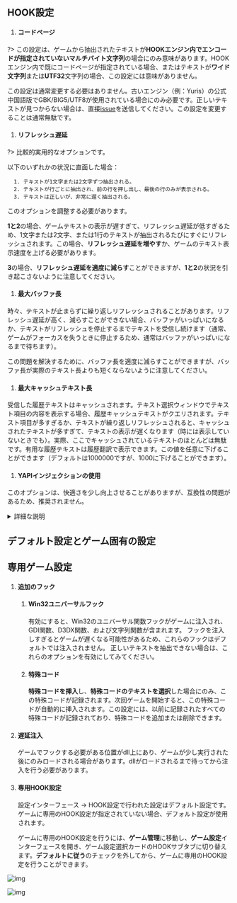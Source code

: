 ## HOOK設定

1. #### コードページ

  ?> この設定は、ゲームから抽出されたテキストが**HOOKエンジン内でエンコードが指定されていないマルチバイト文字列**の場合にのみ意味があります。HOOKエンジン内で既にコードページが指定されている場合、またはテキストが**ワイド文字列**または**UTF32**文字列の場合、この設定には意味がありません。

  この設定は通常変更する必要はありません。古いエンジン（例：Yuris）の公式中国語版でGBK/BIG5/UTF8が使用されている場合にのみ必要です。正しいテキストが見つからない場合は、直接[issue](https://lunatranslator.org/Resource/game_support)を送信してください。この設定を変更することは通常無駄です。

1. #### リフレッシュ遅延

  ?> 比較的実用的なオプションです。

  以下のいずれかの状況に直面した場合：

      1. テキストが1文字または2文字ずつ抽出される。
      2. テキストが行ごとに抽出され、前の行を押し出し、最後の行のみが表示される。
      3. テキストは正しいが、非常に遅く抽出される。

  このオプションを調整する必要があります。

  **1と2**の場合、ゲームテキストの表示が遅すぎて、リフレッシュ遅延が低すぎるため、1文字または2文字、または1行のテキストが抽出されるたびにすぐにリフレッシュされます。この場合、**リフレッシュ遅延を増やす**か、ゲームのテキスト表示速度を上げる必要があります。

  **3**の場合、**リフレッシュ遅延を適度に減らす**ことができますが、**1と2**の状況を引き起こさないように注意してください。

1. #### 最大バッファ長

  時々、テキストが止まらずに繰り返しリフレッシュされることがあります。リフレッシュ遅延が高く、減らすことができない場合、バッファがいっぱいになるか、テキストがリフレッシュを停止するまでテキストを受信し続けます（通常、ゲームがフォーカスを失うときに停止するため、通常はバッファがいっぱいになるまで待ちます）。

  この問題を解決するために、バッファ長を適度に減らすことができますが、バッファ長が実際のテキスト長よりも短くならないように注意してください。

1. #### 最大キャッシュテキスト長

  受信した履歴テキストはキャッシュされます。テキスト選択ウィンドウでテキスト項目の内容を表示する場合、履歴キャッシュテキストがクエリされます。テキスト項目が多すぎるか、テキストが繰り返しリフレッシュされると、キャッシュされたテキストが多すぎて、テキストの表示が遅くなります（時には表示していないときでも）。実際、ここでキャッシュされているテキストのほとんどは無駄です。有用な履歴テキストは履歴翻訳で表示できます。この値を任意に下げることができます（デフォルトは1000000ですが、1000に下げることができます）。

1. #### YAPIインジェクションの使用

  このオプションは、快適さを少し向上させることがありますが、互換性の問題があるため、推奨されません。

  <details>
    <summary>詳細な説明</summary>
  ゲームにDLLを注入する場合、通常、DLLを注入するプロセスと注入されるプロセスは同じビット数である必要があります。

  この問題を解決するために、Lunaは通常、shareddllproxy32とshareddllproxy64を使用して、異なるビット数のゲームにDLLを注入します。

  ただし、このプロキシプロセスが実行されると、ウイルス対策ソフトウェアによって一時的にインターセプトされ、スタッタリングや実行失敗が発生し、再度実行する必要があります。この場合、YAPIを使用してLunaのメインプロセスを使用してDLLを注入できます。

  YAPIでは、ゲームプロセスとLunaプロセスが同じビット数である場合、通常の注入が行われます。ビット数が異なる場合、特別なシェルコードを使用して注入を実現します。これが、LunaHost32.dllがウイルス対策ソフトウェアによって検出されやすい理由の1つです。

  YAPIインジェクションを使用すると、比較的スムーズになります。ただし、ARMタブレットでは互換性がない場合があります。

  Lunaが低権限で実行され、ゲームが管理者権限で実行されている場合、このオプションは無効になり、元のモードにフォールバックして注入のための権限を要求します。
  </details>

## デフォルト設定とゲーム固有の設定
## 専用ゲーム設定

1. #### 追加のフック
    1. #### Win32ユニバーサルフック
        有効にすると、Win32のユニバーサル関数フックがゲームに注入され、GDI関数、D3DX関数、および文字列関数が含まれます。
        フックを注入しすぎるとゲームが遅くなる可能性があるため、これらのフックはデフォルトでは注入されません。
        正しいテキストを抽出できない場合は、これらのオプションを有効にしてみてください。
    1. #### 特殊コード
        **特殊コードを挿入**し、**特殊コードのテキストを選択**した場合にのみ、この特殊コードが記録されます。次回ゲームを開始すると、この特殊コードが自動的に挿入されます。この設定には、以前に記録されたすべての特殊コードが記録されており、特殊コードを追加または削除できます。

1. #### 遅延注入
    ゲームでフックする必要がある位置がdll上にあり、ゲームが少し実行された後にのみロードされる場合があります。dllがロードされるまで待ってから注入を行う必要があります。

1. #### 専用HOOK設定
    設定インターフェース -> HOOK設定で行われた設定はデフォルト設定です。ゲームに専用のHOOK設定が指定されていない場合、デフォルト設定が使用されます。
    
    ゲームに専用のHOOK設定を行うには、**ゲーム管理**に移動し、**ゲーム設定**インターフェースを開き、ゲーム設定選択カードのHOOKサブタブに切り替えます。**デフォルトに従う**のチェックを外してから、ゲームに専用のHOOK設定を行うことができます。

![img](https://image.lunatranslator.org/zh/gamesettings/1.jpg)

![img](https://image.lunatranslator.org/zh/gamesettings/2.png)
